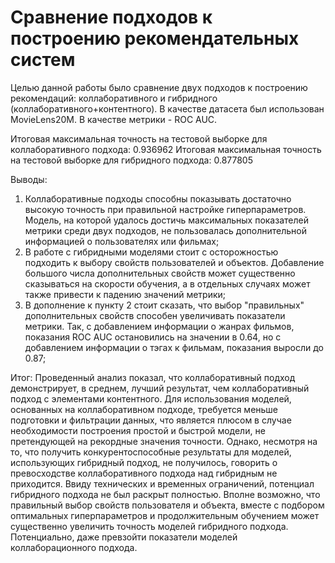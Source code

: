 # Сравнение подходов к построению рекомендательных систем

Целью данной работы было сравнение двух подходов к построению рекомендаций: коллаборативного и гибридного (коллаборативного+контентного).
В качестве датасета был использован MovieLens20M.
В качестве метрики - ROC AUC.

Итоговая максимальная точность на тестовой выборке для коллаборативного подхода: 0.936962
Итоговая максимальная точность на тестовой выборке для гибридного подхода: 0.877805

Выводы:
1. Коллаборативные подходы способны показывать достаточно высокую точность при правильной настройке гиперпараметров. Модель, на которой удалось достичь максимальных показателей метрики среди двух подходов, не пользовалась дополнительной информацией о пользователях или фильмах;
2. В работе с гибридными моделями стоит с осторожностью подходить к выбору свойств пользователей и объектов. Добавление большого числа дополнительных свойств может существенно сказываться на скорости обучения, а в отдельных случаях может также привести к падению значений метрики;
3. В дополнение к пункту 2 стоит сказать, что выбор "правильных" дополнительных свойств способен увеличивать показатели метрики. Так, с добавлением информации о жанрах фильмов, показания ROC AUC остановились на значении в 0.64, но с добавлением информации о тэгах к фильмам, показания выросли до 0.87;

Итог:
Проведенный анализ показал, что коллаборативный подход демонстрирует, в среднем, лучший результат, чем коллаборативный подход с элементами контентного. Для использования моделей, основанных на коллаборативном подходе, требуется меньше подготовки и фильтрации данных, что является плюсом в случае необходимости построения простой и быстрой модели, не претендующей на рекордные значения точности. Однако, несмотря на то, что получить конкурентоспособные результаты для моделей, использующих гибридный подход, не получилось, говорить о превосходстве коллаборативного подхода над гибридным не приходится. Ввиду технических и временных ограничений, потенциал гибридного подхода не был раскрыт полностью. Вполне возможно, что правильный выбор свойств пользователя и объекта, вместе с подбором оптимальных гиперпараметров и продолжительным обучением может существенно увеличить точность моделей гибридного подхода. Потенциально, даже превзойти показатели моделей коллаборационного подхода.
